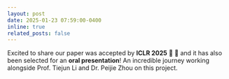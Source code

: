 ```yaml
---
layout: post
date: 2025-01-23 07:59:00-0400
inline: true
related_posts: false
---
```


Excited to share our paper was accepted by **ICLR 2025** :tada: :tada: and it has also been selected for an **oral presentation**! An incredible journey working alongside Prof. Tiejun Li and Dr. Peijie Zhou on this project. 